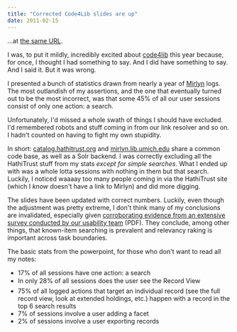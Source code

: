 ```yaml
---
title: "Corrected Code4Lib slides are up"
date: 2011-02-15
---
```


...at <a href="http://robotlibrarian.billdueber.com/wp-content/uploads/2011/02/dueber_lightning_c4l11.ppt">the same URL</a>.

I was, to put it mildly, incredibly excited about <a href="http://code4lib.org/">code4lib</a> this year because, for once, I thought I had something to say. And I did have something to say. And I said it. But it was wrong.

I presented a bunch of statistics drawn from nearly a year of <a href="http://mirlyn.lib.umich.edu/">Mirlyn</a> logs. The most outlandish of my assertions, and the one that eventually turned out to be the most incorrect, was that some 45% of all our user sessions consist of only one action: a search.

Unfortunately, I'd missed a whole swath of things I should have excluded. I'd remembered robots and stuff coming in from our link resolver and so on. I hadn't counted on having to fight my own stupidity.

In short: <a href="http://catalog.hathitrust.org/">catalog.hathitrust.org</a> and <a href="http://mirlyn.lib.umich.edu/">mirlyn.lib.umich.edu</a> share a common code base, as well as a Solr backend. I was correctly excluding all the HathiTrust stuff from my stats <em>except for simple searches</em>. What I ended up with was a whole lotta sessions with nothing in them but that search. Luckily, I noticed waaaay too many people coming in via the HathiTrust site (which I <em>know</em> doesn't have a link to Mirlyn) and did more digging.

The slides have been updated with correct numbers. Luckily, even though the adjustment was pretty extreme, I don't think many of my conclusions are invalidated, especially given <a href="http://www.lib.umich.edu/files/services/usability/MirlynSearchSurvey_Feb2011.pdf">corroborating evidence from an extensive survey conducted by our usability team</a> (PDF). They conclude, among other things, that known-item searching is prevalent and relevancy raking is important across task boundaries.

The basic stats from the powerpoint, for those who don't want to read all my notes:
<ul>
	<li>17% of all sessions have one action: a search</li>
	<li>In only 28% of all sessions does the user see the Record View</li>
	<li>75% of all logged actions that target an individual record (see the full record view, look at extended holdings, etc.) happen with a record in the top 6 search results</li>
	<li>7% of sessions involve a user adding a facet</li>
	<li>2% of sessions involve a user exporting records</li>
</ul>

